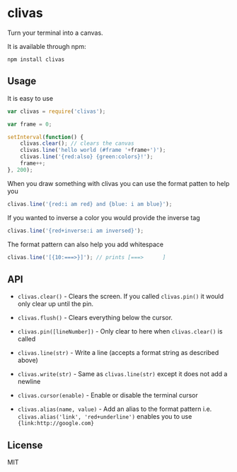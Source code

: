 # clivas

Turn your terminal into a canvas.

It is available through npm:

	npm install clivas

## Usage

It is easy to use

``` js
var clivas = require('clivas');

var frame = 0;

setInterval(function() {
	clivas.clear(); // clears the canvas
	clivas.line('hello world (#frame '+frame+')');
	clivas.line('{red:also} {green:colors}!');
	frame++;
}, 200);
```

When you draw something with clivas you can use the format patten to help you

``` js
clivas.line('{red:i am red} and {blue: i am blue}');
```

If you wanted to inverse a color you would provide the inverse tag

``` js
clivas.line('{red+inverse:i am inversed}');
```

The format pattern can also help you add whitespace

``` js
clivas.line('[{10:===>}]'); // prints [===>      ]
```

## API

* `clivas.clear()` - Clears the screen. If you called `clivas.pin()` it would only clear up until the pin.

* `clivas.flush()` - Clears everything below the cursor.

* `clivas.pin([lineNumber])` - Only clear to here when `clivas.clear()` is called

* `clivas.line(str)` - Write a line (accepts a format string as described above)

* `clivas.write(str)` - Same as `clivas.line(str)` except it does not add a newline

* `clivas.cursor(enable)` - Enable or disable the terminal cursor

* `clivas.alias(name, value)` - Add an alias to the format pattern i.e. `clivas.alias('link', 'red+underline')` enables you to use `{link:http://google.com}`

## License

MIT